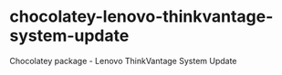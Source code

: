# chocolatey-lenovo-thinkvantage-system-update
Chocolatey package - Lenovo ThinkVantage System Update

